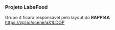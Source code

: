 ### Projeto LabeFood

Grupo 4 ficara responsável pelo layout do **RAPPI4A**
https://zpl.io/scene/aX1LDOP
